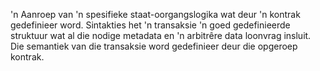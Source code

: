 'n Aanroep van 'n spesifieke staat-oorgangslogika wat deur 'n kontrak gedefinieer word. Sintakties het 'n transaksie 'n goed gedefinieerde struktuur wat al die nodige metadata en 'n arbitrêre data loonvrag insluit. Die semantiek van die transaksie word gedefinieer deur die opgeroep kontrak.
